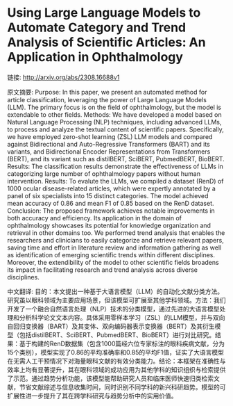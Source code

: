 # Using Large Language Models to Automate Category and Trend Analysis of Scientific Articles: An Application in Ophthalmology

链接: http://arxiv.org/abs/2308.16688v1

原文摘要:
Purpose: In this paper, we present an automated method for article
classification, leveraging the power of Large Language Models (LLM). The
primary focus is on the field of ophthalmology, but the model is extendable to
other fields. Methods: We have developed a model based on Natural Language
Processing (NLP) techniques, including advanced LLMs, to process and analyze
the textual content of scientific papers. Specifically, we have employed
zero-shot learning (ZSL) LLM models and compared against Bidirectional and
Auto-Regressive Transformers (BART) and its variants, and Bidirectional Encoder
Representations from Transformers (BERT), and its variant such as distilBERT,
SciBERT, PubmedBERT, BioBERT. Results: The classification results demonstrate
the effectiveness of LLMs in categorizing large number of ophthalmology papers
without human intervention. Results: To evalute the LLMs, we compiled a dataset
(RenD) of 1000 ocular disease-related articles, which were expertly annotated
by a panel of six specialists into 15 distinct categories. The model achieved
mean accuracy of 0.86 and mean F1 of 0.85 based on the RenD dataset.
Conclusion: The proposed framework achieves notable improvements in both
accuracy and efficiency. Its application in the domain of ophthalmology
showcases its potential for knowledge organization and retrieval in other
domains too. We performed trend analysis that enables the researchers and
clinicians to easily categorize and retrieve relevant papers, saving time and
effort in literature review and information gathering as well as identification
of emerging scientific trends within different disciplines. Moreover, the
extendibility of the model to other scientific fields broadens its impact in
facilitating research and trend analysis across diverse disciplines.

中文翻译:
目的：本文提出一种基于大语言模型（LLM）的自动化文献分类方法。研究虽以眼科领域为主要应用场景，但该模型可扩展至其他学科领域。方法：我们开发了一个融合自然语言处理（NLP）技术的分类模型，通过先进的大语言模型处理和分析科学论文文本内容。具体采用零样本学习（ZSL）的LLM模型，并与双向自回归变换器（BART）及其变体、双向编码器表示变换器（BERT）及其衍生模型（包括distilBERT、SciBERT、PubmedBERT、BioBERT）进行对比研究。结果：基于构建的RenD数据集（包含1000篇经六位专家标注的眼科疾病文献，分为15个类别），模型实现了0.86的平均准确率和0.85的平均F1值，证实了大语言模型在无需人工干预情况下对海量眼科文献的有效分类能力。结论：本框架在准确性与效率上均有显著提升，其在眼科领域的成功应用为其他学科的知识组织与检索提供了示范。通过趋势分析功能，该模型能帮助研究人员和临床医师快速归类检索文献，节省文献综述与信息收集时间，同时识别不同学科的新兴科研趋势。模型的可扩展性进一步提升了其在跨学科研究与趋势分析中的实用价值。

